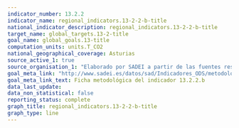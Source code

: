 ```yaml
---
indicator_number: 13.2.2
indicator_name: regional_indicators.13-2-2-b-title
national_indicator_description: regional_indicators.13-2-2-b-title
target_name: global_targets.13-2-title
goal_name: global_goals.13-title
computation_units: units.T_CO2
national_geographical_coverage: Asturias
source_active_1: true
source_organisation_1: "Elaborado por SADEI a partir de las fuentes reseñadas en las fichas metodológicas."
goal_meta_link: "http://www.sadei.es/datos/sad/Indicadores_ODS/metodologia/13.2.2.b.pdf"
goal_meta_link_text: Ficha metodológica del indicador 13.2.2.b
data_last_update:  
data_non_statistical: false
reporting_status: complete
graph_title: regional_indicators.13-2-2-b-title
graph_type: line
---
```

